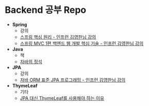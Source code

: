 # Backend 공부 Repo
* **Spring**
  * 강의
  * [스프링 핵심 원리 - 인프런 김영한님 강의](https://github.com/SteadyKim/Backend/tree/master/%EC%8A%A4%ED%94%84%EB%A7%81%20%ED%95%B5%EC%8B%AC%20%EC%9B%90%EB%A6%AC%20-%20%EA%B8%B0%EB%B3%B8%ED%8E%B8)
  * [스프링 MVC 1편 백엔드 웹 개발 핵심 기술 - 인프런 김영한님 강의](https://github.com/SteadyKim/Backend/tree/master/spring-mvc)
* **Java**
  * 책
  * [자바의 정석](https://github.com/SteadyKim/book/tree/master/%EC%9E%90%EB%B0%94%EC%9D%98%20%EC%A0%95%EC%84%9D)
* **JPA**
  * 강의
  * [자바 ORM 표준 JPA 프로그래밍 - 인프런 김영한님 강의](https://github.com/SteadyKim/Backend/tree/master/ORM%20%ED%91%9C%EC%A4%80%20JPA%20%ED%94%84%EB%A1%9C%EA%B7%B8%EB%9E%98%EB%B0%8D)
* **ThymeLeaf**
  * 기타
  * [JPA 대신 ThymeLeaf를 사용해야 하는 이유](https://abcdefgh123123.tistory.com/480)
